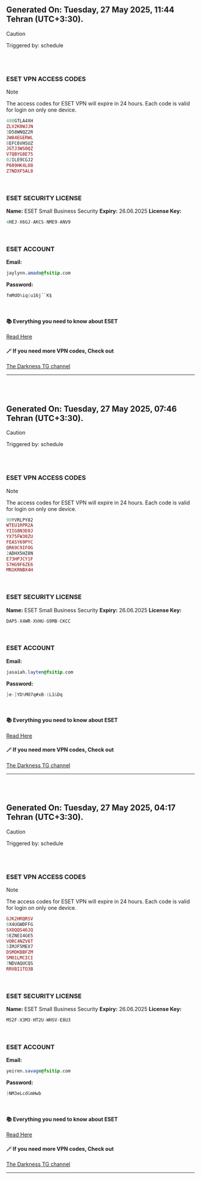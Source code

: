 ## Generated On: Tuesday, 27 May 2025, 11:44 Tehran (UTC+3:30).

> [!CAUTION]
> Triggered by: schedule

<br><br>

### ESET VPN ACCESS CODES

> [!NOTE]
> The access codes for ESET VPN will expire in 24 hours.
> Each code is valid for login on only one device.

```ruby
488GTLA4XH
ZLV2K8WJJN
3D58WNQZ2R
JW84EGERWL
8EFC6VHSUZ
JGTJ3WS0QZ
V7QBYG8E75
02ILE9CGJ2
P609HK4LO8
Z7NDXF5AL8
```

<br>

### ESET SECURITY LICENSE

**Name:** ESET Small Business Security
**Expiry:** 26.06.2025
**License Key:**

```POV-Ray SDL
4HEJ-X6GJ-AKCS-NME9-ANV9
```

<br>

### ESET ACCOUNT

**Email:**

```CSS
jaylynn.amado@fsitip.com
```

**Password:**

```POV-Ray SDL
fmMdO%iq(u16j``K$
```

<br>

#### 📚 Everything you need to know about ESET

[Read Here](https://t.me/F_NiREvil/2113)

#### 🪄 If you need more VPN codes, Check out

[The Darkness TG channel](https://t.me/Eset_key_trial)

---

<br><br>

## Generated On: Tuesday, 27 May 2025, 07:46 Tehran (UTC+3:30).

> [!CAUTION]
> Triggered by: schedule

<br><br>

### ESET VPN ACCESS CODES

> [!NOTE]
> The access codes for ESET VPN will expire in 24 hours.
> Each code is valid for login on only one device.

```ruby
90YVRLPY82
WTEU1RPR2A
YIIG8N3E0J
YX75FW30ZU
FEASY69PYC
QR69C9IFOG
2ADHX5HZ8N
E73HPJCY1F
S7HG9F6ZE6
MN1KRNBX4H
```

<br>

### ESET SECURITY LICENSE

**Name:** ESET Small Business Security
**Expiry:** 26.06.2025
**License Key:**

```POV-Ray SDL
DAP5-X4WR-XVHU-G9MB-CKCC
```

<br>

### ESET ACCOUNT

**Email:**

```CSS
jasaiah.layten@fsitip.com
```

**Password:**

```POV-Ray SDL
}e-]YD%MO7q#xB-(L1&Dq
```

<br>

#### 📚 Everything you need to know about ESET

[Read Here](https://t.me/F_NiREvil/2113)

#### 🪄 If you need more VPN codes, Check out

[The Darkness TG channel](https://t.me/Eset_key_trial)

---

<br><br>

## Generated On: Tuesday, 27 May 2025, 04:17 Tehran (UTC+3:30).

> [!CAUTION]
> Triggered by: schedule

<br><br>

### ESET VPN ACCESS CODES

> [!NOTE]
> The access codes for ESET VPN will expire in 24 hours.
> Each code is valid for login on only one device.

```ruby
GJK2HRQRSV
6X4UGWDFFG
SXOQQS46JQ
5EZNEI4GE5
VORC4NZV6T
5IMJF5MEX7
DSMOKBBFZM
SMO1LMCICI
7NDVAQUCQS
RRVBI1TO3B
```

<br>

### ESET SECURITY LICENSE

**Name:** ESET Small Business Security
**Expiry:** 26.06.2025
**License Key:**

```POV-Ray SDL
MS2F-X3M3-HT2U-WHSV-E8U3
```

<br>

### ESET ACCOUNT

**Email:**

```CSS
yeiren.savage@fsitip.com
```

**Password:**

```POV-Ray SDL
)NM3eLcd&mHwb
```

<br>

#### 📚 Everything you need to know about ESET

[Read Here](https://t.me/F_NiREvil/2113)

#### 🪄 If you need more VPN codes, Check out

[The Darkness TG channel](https://t.me/Eset_key_trial)

---

<br><br>

